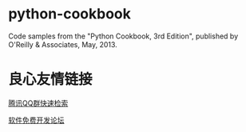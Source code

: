 python-cookbook
===============

Code samples from the "Python Cookbook, 3rd Edition", published by O'Reilly &amp; Associates, May, 2013. 

 # 良心友情链接

[腾讯QQ群快速检索](http://u.720life.cn/s/8cf73f7c)

[软件免费开发论坛](http://u.720life.cn/s/bbb01dc0)